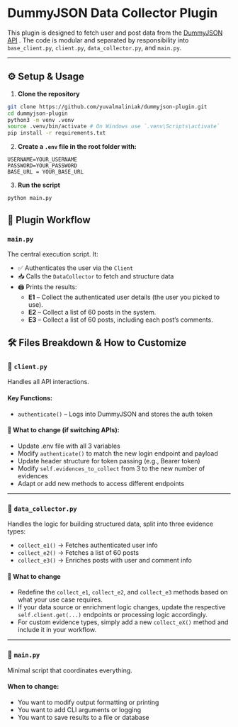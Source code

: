 # DummyJSON Data Collector Plugin

This plugin is designed to fetch user and post data from the [DummyJSON API](https://dummyjson.com/) . The code is modular and separated by responsibility into `base_client.py`, `client.py`, `data_collector.py`, and `main.py`.

---

## ⚙️ Setup & Usage

1. **Clone the repository**

```bash
git clone https://github.com/yuvalmaliniak/dummyjson-plugin.git
cd dummyjson-plugin
python3 -m venv .venv
source .venv/bin/activate # On Windows use `.venv\Scripts\activate`
pip install -r requirements.txt
```

2. **Create a `.env` file in the root folder with:**

```env
USERNAME=YOUR_USERNAME
PASSWORD=YOUR_PASSWORD
BASE_URL = YOUR_BASE_URL
```
3. **Run the script**

```bash
python main.py
```

## 🧠 Plugin Workflow

### `main.py`

The central execution script. It:

- ✅ Authenticates the user via the `Client`
- 📥 Calls the `DataCollector` to fetch and structure data
- 🖨️ Prints the results:
  - **E1** – Collect the authenticated user details (the user you picked to use).
  - **E2** – Collect a list of 60 posts in the system.
  - **E3** – Collect a list of 60 posts, including each post’s comments.

## 🛠 Files Breakdown & How to Customize

### 🔑 `client.py`

Handles all API interactions.

#### Key Functions:

- `authenticate()` – Logs into DummyJSON and stores the auth token

#### 🔄 What to change (if switching APIs):

- Update .env file with all 3 variables
- Modify `authenticate()` to match the new login endpoint and payload
- Update header structure for token passing (e.g., Bearer token)
- Modify `self.evidences_to_collect` from 3 to the new number of evidences
- Adapt or add new methods to access different endpoints

---

### 🧠 `data_collector.py`

Handles the logic for building structured data, split into three evidence types:

- `collect_e1()` → Fetches authenticated user info  
- `collect_e2()` → Fetches a list of 60 posts  
- `collect_e3()` → Enriches posts with user and comment info  

#### 🔄 What to change

- Redefine the `collect_e1`, `collect_e2`, and `collect_e3` methods based on what your use case requires.  
- If your data source or enrichment logic changes, update the respective `self.client.get(...)` endpoints or processing logic accordingly.  
- For custom evidence types, simply add a new `collect_eX()` method and include it in your workflow.

---

### 🧪 `main.py`

Minimal script that coordinates everything.

#### When to change:

- You want to modify output formatting or printing
- You want to add CLI arguments or logging
- You want to save results to a file or database
